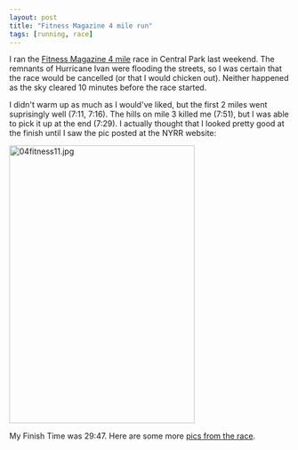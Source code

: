 ```yaml
---
layout: post
title: "Fitness Magazine 4 mile run"
tags: [running, race]
---
```


I ran the [Fitness Magazine 4 mile](http://web2.nyrrc.org/cgi-bin/htmlos.cgi/70321.2.524689168900021574) race in Central Park last weekend. The remnants of Hurricane Ivan were flooding the streets, so I was certain that the race would be cancelled (or that I would chicken out). Neither happened as the sky cleared 10 minutes before the race started.

I didn't warm up as much as I would've liked, but the first 2 miles went suprisingly well (7:11, 7:16). The hills on mile 3 killed me (7:51), but I was able to pick it up at the end (7:29). I actually thought that I looked pretty good at the finish until I saw the pic posted at the NYRR website:

<img src="http://kurup.org/photo/images/16141/04fitness11.jpg" height="500" width="333" alt="04fitness11.jpg"/>

My Finish Time was 29:47. Here are some more [pics from the race](http://www.nyrrc.org/race/2004/photosa40918.html).
